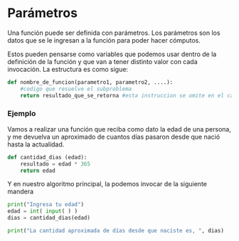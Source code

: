 # Parámetros
Una función puede ser definida con parámetros. Los parámetros son los datos que se le ingresan a la función para poder hacer cómputos. 
<!-- TODO: volver a agregar la imagen -->
Estos pueden pensarse como variables que podemos usar dentro de la definición de la función y que van a tener distinto valor con cada invocación. La estructura es como sigue:
```py
def nombre_de_funcion(parametro1, parametro2, ....):
    #codigo que resuelve el subproblema
    return resultado_que_se_retorna #esta instruccion se omite en el caso de que la función no retorne nada.
```
### Ejemplo
Vamos a realizar una función que reciba como dato la edad de una persona, y me devuelva un aproximado de cuantos días pasaron desde que nació hasta la actualidad.

```py
def cantidad_dias (edad):
    resultado = edad * 365
    return edad
```

Y en nuestro algoritmo principal, la podemos invocar de la siguiente mandera

```py
print("Ingresa tu edad")
edad = int( input( ) )
dias = cantidad_dias(edad)

print("La cantidad aproximada de días desde que naciste es, ", dias)
```